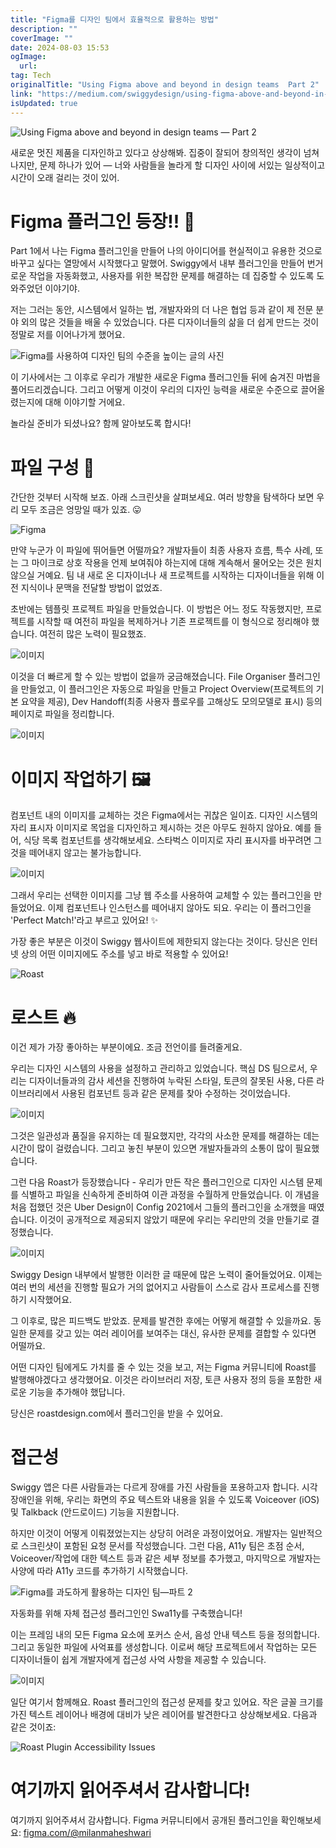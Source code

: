 ```yaml
---
title: "Figma를 디자인 팀에서 효율적으로 활용하는 방법"
description: ""
coverImage: ""
date: 2024-08-03 15:53
ogImage: 
  url: 
tag: Tech
originalTitle: "Using Figma above and beyond in design teams  Part 2"
link: "https://medium.com/swiggydesign/using-figma-above-and-beyond-in-design-teams-part-2-e7564285db49"
isUpdated: true
---
```






![Using Figma above and beyond in design teams — Part 2](/assets/img/Using-Figma-above-and-beyond-in-design-teams-—-Part-2_0.png)

새로운 멋진 제품을 디자인하고 있다고 상상해봐. 집중이 잘되어 창의적인 생각이 넘쳐나지만, 문제 하나가 있어 — 너와 사람들을 놀라게 할 디자인 사이에 서있는 일상적이고 시간이 오래 걸리는 것이 있어.

# Figma 플러그인 등장!! 🚀

Part 1에서 나는 Figma 플러그인을 만들어 나의 아이디어를 현실적이고 유용한 것으로 바꾸고 싶다는 열망에서 시작했다고 말했어. Swiggy에서 내부 플러그인을 만들어 번거로운 작업을 자동화했고, 사용자를 위한 복잡한 문제를 해결하는 데 집중할 수 있도록 도와주었던 이야기야.

<div class="content-ad"></div>

저는 그러는 동안, 시스템에서 일하는 법, 개발자와의 더 나은 협업 등과 같이 제 전문 분야 외의 많은 것들을 배울 수 있었습니다. 다른 디자이너들의 삶을 더 쉽게 만드는 것이 정말로 저를 이어나가게 했어요.

![Figma를 사용하여 디자인 팀의 수준을 높이는 글의 사진](/assets/img/Using-Figma-above-and-beyond-in-design-teams-—-Part-2_1.png)

이 기사에서는 그 이후로 우리가 개발한 새로운 Figma 플러그인들 뒤에 숨겨진 마법을 풀어드리겠습니다. 그리고 어떻게 이것이 우리의 디자인 능력을 새로운 수준으로 끌어올렸는지에 대해 이야기할 거에요.

놀라실 준비가 되셨나요? 함께 알아보도록 합시다!

<div class="content-ad"></div>

# 파일 구성 📝

간단한 것부터 시작해 보죠. 아래 스크린샷을 살펴보세요. 여러 방향을 탐색하다 보면 우리 모두 조금은 엉망일 때가 있죠. 😛

![Figma](/assets/img/Using-Figma-above-and-beyond-in-design-teams-—-Part-2_2.png)

만약 누군가 이 파일에 뛰어들면 어떨까요? 개발자들이 최종 사용자 흐름, 특수 사례, 또는 그 마이크로 상호 작용을 언제 보여줘야 하는지에 대해 계속해서 물어오는 것은 원치 않으실 거예요. 팀 내 새로 온 디자이너나 새 프로젝트를 시작하는 디자이너들을 위해 이전 지식이나 문맥을 전달할 방법이 없었죠.

<div class="content-ad"></div>

초반에는 템플릿 프로젝트 파일을 만들었습니다. 이 방법은 어느 정도 작동했지만, 프로젝트를 시작할 때 여전히 파일을 복제하거나 기존 프로젝트를 이 형식으로 정리해야 했습니다. 여전히 많은 노력이 필요했죠.

![이미지](/assets/img/Using-Figma-above-and-beyond-in-design-teams-—-Part-2_3.png)

이것을 더 빠르게 할 수 있는 방법이 없을까 궁금해졌습니다. File Organiser 플러그인을 만들었고, 이 플러그인은 자동으로 파일을 만들고 Project Overview(프로젝트의 기본 요약을 제공), Dev Handoff(최종 사용자 플로우를 고해상도 모의모델로 표시) 등의 페이지로 파일을 정리합니다.

![이미지](https://miro.medium.com/v2/resize:fit:1400/1*JTEeHtjQI_qc0in9u6VwPQ.gif)

<div class="content-ad"></div>

# 이미지 작업하기 🖼️

컴포넌트 내의 이미지를 교체하는 것은 Figma에서는 귀찮은 일이죠. 디자인 시스템의 자리 표시자 이미지로 목업을 디자인하고 제시하는 것은 아무도 원하지 않아요. 예를 들어, 식당 목록 컴포넌트를 생각해보세요. 스타벅스 이미지로 자리 표시자를 바꾸려면 그것을 떼어내지 않고는 불가능합니다.

![이미지](/assets/img/Using-Figma-above-and-beyond-in-design-teams-—-Part-2_5.png)

그래서 우리는 선택한 이미지를 그냥 웹 주소를 사용하여 교체할 수 있는 플러그인을 만들었어요. 이제 컴포넌트나 인스턴스를 떼어내지 않아도 되요. 우리는 이 플러그인을 'Perfect Match!'라고 부르고 있어요! ✨

<div class="content-ad"></div>

가장 좋은 부분은 이것이 Swiggy 웹사이트에 제한되지 않는다는 것이다. 당신은 인터넷 상의 어떤 이미지에도 주소를 넣고 바로 적용할 수 있어요!

![Roast](https://miro.medium.com/v2/resize:fit:1400/1*d_df7M9akAlgApZOrBvEdg.gif)

# 로스트 🔥

이건 제가 가장 좋아하는 부분이에요. 조금 전언이를 들려줄게요.

<div class="content-ad"></div>

우리는 디자인 시스템의 사용을 설정하고 관리하고 있었습니다. 핵심 DS 팀으로서, 우리는 디자이너들과의 감사 세션을 진행하여 누락된 스타일, 토큰의 잘못된 사용, 다른 라이브러리에서 사용된 컴포넌트 등과 같은 문제를 찾아 수정하는 것이었습니다.

![이미지](/assets/img/Using-Figma-above-and-beyond-in-design-teams-—-Part-2_7.png)

그것은 일관성과 품질을 유지하는 데 필요했지만, 각각의 사소한 문제를 해결하는 데는 시간이 많이 걸렸습니다. 그리고 놓친 부분이 있으면 개발자들과의 소통이 많이 필요했습니다.

그런 다음 Roast가 등장했습니다 - 우리가 만든 작은 플러그인으로 디자인 시스템 문제를 식별하고 파일을 신속하게 준비하여 이관 과정을 수월하게 만들었습니다. 이 개념을 처음 접했던 것은 Uber Design이 Config 2021에서 그들의 플러그인을 소개했을 때였습니다. 이것이 공개적으로 제공되지 않았기 때문에 우리는 우리만의 것을 만들기로 결정했습니다.

<div class="content-ad"></div>

![이미지](https://miro.medium.com/v2/resize:fit:1400/1*wc7T4t1W3YGI5X_IToDzDg.gif)

Swiggy Design 내부에서 발행한 이러한 글 때문에 많은 노력이 줄어들었어요. 이제는 여러 번의 세션을 진행할 필요가 거의 없어지고 사람들이 스스로 감사 프로세스를 진행하기 시작했어요.

그 이후로, 많은 피드백도 받았죠. 문제를 발견한 후에는 어떻게 해결할 수 있을까요. 동일한 문제를 갖고 있는 여러 레이어를 보여주는 대신, 유사한 문제를 결합할 수 있다면 어떨까요.

어떤 디자인 팀에게도 가치를 줄 수 있는 것을 보고, 저는 Figma 커뮤니티에 Roast를 발행해야겠다고 생각했어요. 이것은 라이브러리 저장, 토큰 사용자 정의 등을 포함한 새로운 기능을 추가해야 했답니다.

<div class="content-ad"></div>

당신은 roastdesign.com에서 플러그인을 받을 수 있어요.

# 접근성

Swiggy 앱은 다른 사람들과는 다르게 장애를 가진 사람들을 포용하고자 합니다. 시각 장애인을 위해, 우리는 화면의 주요 텍스트와 내용을 읽을 수 있도록 Voiceover (iOS) 및 Talkback (안드로이드) 기능을 지원합니다.

하지만 이것이 어떻게 이뤄졌었는지는 상당히 어려운 과정이었어요. 개발자는 일반적으로 스크린샷이 포함된 요청 문서를 작성했습니다. 그런 다음, A11y 팀은 초점 순서, Voiceover/작업에 대한 텍스트 등과 같은 세부 정보를 추가했고, 마지막으로 개발자는 사양에 따라 A11y 코드를 추가하기 시작했습니다.

<div class="content-ad"></div>

![Figma를 과도하게 활용하는 디자인 팀—파트 2](/assets/img/Using-Figma-above-and-beyond-in-design-teams-—-Part-2_9.png)

자동화를 위해 자체 접근성 플러그인인 Swa11y를 구축했습니다!

이는 프레임 내의 모든 Figma 요소에 포커스 순서, 음성 안내 텍스트 등을 정의합니다. 그리고 동일한 파일에 사억표를 생성합니다. 이로써 해당 프로젝트에서 작업하는 모든 디자이너들이 쉽게 개발자에게 접근성 사억 사항을 제공할 수 있습니다.

![이미지](https://miro.medium.com/v2/resize:fit:1400/1*-AgVoH7QpiG_ua_P7XCyMw.gif)

<div class="content-ad"></div>

일단 여기서 함께해요. Roast 플러그인의 접근성 문제를 찾고 있어요. 작은 글꼴 크기를 가진 텍스트 레이어나 배경에 대비가 낮은 레이어를 발견한다고 상상해보세요. 다음과 같은 것이죠:

![Roast Plugin Accessibility Issues](https://miro.medium.com/v2/resize:fit:1400/1*mfcjGI5W3cwOZqkbJBKJ8A.gif)

# 여기까지 읽어주셔서 감사합니다!

여기까지 읽어주셔서 감사합니다. Figma 커뮤니티에서 공개된 플러그인을 확인해보세요: [figma.com/@milanmaheshwari](https://www.figma.com/@milanmaheshwari)

<div class="content-ad"></div>
